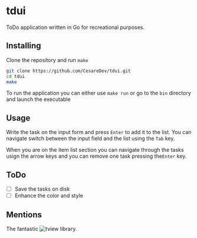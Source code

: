 # tdui

ToDo application written in Go for recreational purposes.

## Installing

Clone the repository and run `make`

```bash
git clone https://github.com/CesareDev/tdui.git
cd tdui
make
```

To run the application you can either use `make run` or go to the `bin` directory and launch the executable

## Usage

Write the task on the input form and press `Enter` to add it to the list. You can navigate switch between the input field and the list using the `Tab` key.

When you are on the item list section you can navigate through the tasks usign the arrow keys and you can remove one task pressing the`Enter` key.

## ToDo

- [ ] Save the tasks on disk
- [ ] Enhance the color and style

## Mentions

The fantastic ![tview](https://github.com/rivo/tview) library.
